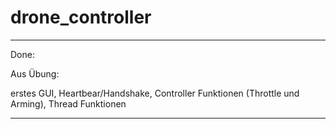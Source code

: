 # drone_controller

-------------------------

Done:

Aus Übung:

erstes GUI, 
Heartbear/Handshake,
Controller Funktionen (Throttle und Arming),
Thread Funktionen

-------------------------
